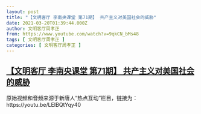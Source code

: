 ```yaml
---
layout: post
title: "【文明客厅 李南央课堂 第71期】 共产主义对美国社会的威胁"
date: 2021-03-20T01:39:44.000Z
author: 文明客厅周孝正
from: https://www.youtube.com/watch?v=9qkCN_bMs48
tags: [ 文明客厅周孝正 ]
categories: [ 文明客厅周孝正 ]
---
```

<!--1616204384000-->
[【文明客厅 李南央课堂 第71期】 共产主义对美国社会的威胁](https://www.youtube.com/watch?v=9qkCN_bMs48)
------

<div>
原始视频和音频来源于新唐人“热点互动”栏目，链接为：https://youtu.be/LEIBQtYqy40
</div>
